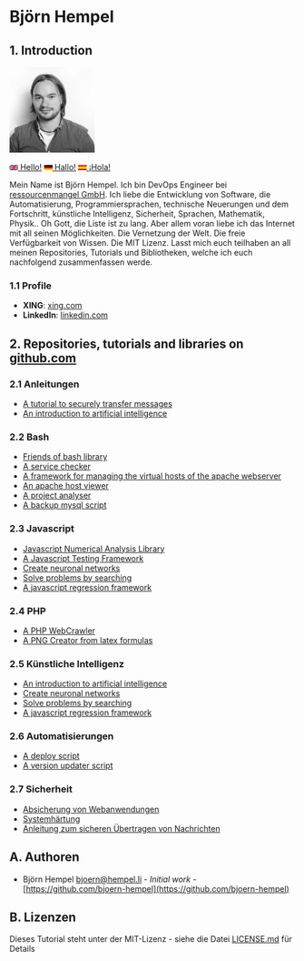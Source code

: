 # Björn Hempel

## 1. Introduction

<img src="images/bjoern-hempel.jpg" width="150">

[<img src="images/english.png" width="15"> Hello!](README.md) [<img src="images/german.png" width="15"> Hallo!](README.de.md) [<img src="images/spanish.png" width="15"> ¡Hola!](README.es.md)

Mein Name ist Björn Hempel. Ich bin DevOps Engineer bei [ressourcenmangel GmbH](https://www.ressourcenmangel.de/startseite.html). Ich liebe die Entwicklung von Software, die Automatisierung, Programmiersprachen, technische Neuerungen und dem Fortschritt, künstliche Intelligenz, Sicherheit, Sprachen, Mathematik, Physik.. Oh Gott, die Liste ist zu lang. Aber allem voran liebe ich das Internet mit all seinen Möglichkeiten. Die Vernetzung der Welt. Die freie Verfügbarkeit von Wissen. Die MIT Lizenz. Lasst mich euch teilhaben an all meinen Repositories, Tutorials und Bibliotheken, welche ich euch nachfolgend zusammenfassen werde.

### 1.1 Profile

* **XING**: [xing.com](https://www.xing.com/profile/Bjoern_Hempel14)
* **LinkedIn**: [linkedin.com](https://www.linkedin.com/in/bjoernhempel)

## 2. Repositories, tutorials and libraries on [github.com](https://github.com/bjoern-hempel)

### 2.1 Anleitungen

* [A tutorial to securely transfer messages](https://github.com/friends-of-tutorials/securely-transfer-messages)
* [An introduction to artificial intelligence](https://github.com/friends-of-ai/an-introduction-to-artificial-intelligence)

### 2.2 Bash

* [Friends of bash library](https://github.com/bjoern-hempel/friends-of-bash)
* [A service checker](https://github.com/bjoern-hempel/service-checker)
* [A framework for managing the virtual hosts of the apache webserver](https://github.com/bjoern-hempel/apache-virtual-host-manager/tree/master)
* [An apache host viewer](https://github.com/bjoern-hempel/apache-host-viewer)
* [A project analyser](https://github.com/bjoern-hempel/project-analyser)
* [A backup mysql script](https://github.com/bjoern-hempel/backup-mysql)

### 2.3 Javascript

* [Javascript Numerical Analysis Library](https://github.com/bjoern-hempel/js-analysis)
* [A Javascript Testing Framework](https://github.com/bjoern-hempel/js-testing-framework)
* [Create neuronal networks](https://github.com/friends-of-ai/create-neuronal-networks)
* [Solve problems by searching](https://github.com/friends-of-ai/solve-problems-by-searching)
* [A javascript regression framework](https://github.com/bjoern-hempel/js-regression-framework)

### 2.4 PHP

* [A PHP WebCrawler](https://github.com/bjoern-hempel/php-web-crawler)
* [A PNG Creator from latex formulas](https://github.com/bjoern-hempel/php-latex-2-png)

### 2.5 Künstliche Intelligenz

* [An introduction to artificial intelligence](https://github.com/friends-of-ai/an-introduction-to-artificial-intelligence)
* [Create neuronal networks](https://github.com/friends-of-ai/create-neuronal-networks)
* [Solve problems by searching](https://github.com/friends-of-ai/solve-problems-by-searching)
* [A javascript regression framework](https://github.com/bjoern-hempel/js-regression-framework)

### 2.6 Automatisierungen

* [A deploy script](https://github.com/bjoern-hempel/bash-git-deploy)
* [A version updater script](https://github.com/bjoern-hempel/bash-git-version-updater)

### 2.7 Sicherheit

* [Absicherung von Webanwendungen](https://github.com/friends-of-tutorials/web-application-security)
* [Systemhärtung](https://github.com/friends-of-tutorials/system-hardening)
* [Anleitung zum sicheren Übertragen von Nachrichten](https://github.com/friends-of-tutorials/securely-transfer-messages)

## A. Authoren

* Björn Hempel <bjoern@hempel.li> - _Initial work_ - [https://github.com/bjoern-hempel](https://github.com/bjoern-hempel)

## B. Lizenzen

Dieses Tutorial steht unter der MIT-Lizenz - siehe die Datei [LICENSE.md](/LICENSE.md) für Details
